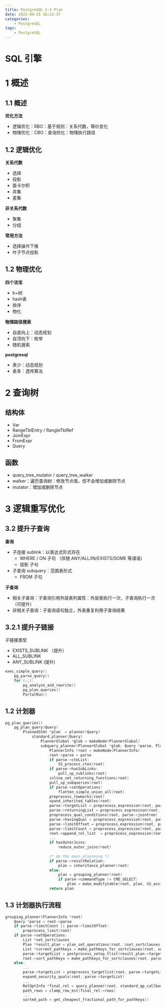 ```yaml
---
title: PostgreSQL 2-3 Plan
date: 2022-09-25 16:23:37
categories:
    - PostgreSQL
tags:
    - PostgreSQL
---
```


# SQL 引擎

# 1 概述
## 1.1 概述
**优化方法**
- 逻辑优化：RBO：基于规则：关系代数，等价变化
- 物理优化：CBO：查询优化：物理执行路径

## 1.2 逻辑优化
**关系代数**
- 选择
- 投影
- 笛卡尔积
- 并集
- 差集

**非关系代数**
- 聚集
- 分组

**常用方法**
- 选择操作下推
- 叶子节点投影
  
## 1.2 物理优化
**四个法宝**
- b+树
- hash表
- 排序
- 物化

**物理路径搜索**
- 自底向上：动态规划
- 自顶向下：枚举
- 随机搜索

**postgresql**
- 表少：动态规划
- 表多：遗传算法

# 2 查询树
## 结构体
- Var
- RangeTblEntry / RangleTblRef
- JoinExpr
- FromExpr
- Query
  
## 函数
- query_tree_mutator / query_tree_walker 
- walker：遍历查询树：修改节点值，但不会增加或删除节点
- mutator：增加或删除节点
  
# 3 逻辑重写优化
## 3.2 提升子查询
**查询**
- 子连接 sublink：以表达式形式存在
    - WHERE / ON 子句 （伴随 ANY/ALL/IN/EXISTS/SOME 等谓语）
    - 投影 子句
- 子查询 subquery：范围表形式
    - FROM 子句

**子查询**
- 相关子查询：子查询引用外层表列属性：外层表执行一次，子查询执行一次 （可提升）
- 非相关子查询：子查询语句独立，外表重复利用子查询结果

## 3.2.1 提升子链接
子链接类型
- EXISTS_SUBLINK （提升）
- ALL_SUBLINK
- ANY_SUBLINK (提升)





```c
exec_simple_query()
    pg_parse_query()
    for (;;):
        pg_analyze_and_rewrite()
        pg_plan_queries()
        PortalRun()
```

## 1.2 计划器
```c
pg_plan_queries()
    pg_plan_query(Query)
        PlannedStmt *plan  = planner(Query)
            standard_planner(Query)
                PlannerGlobal *glob = makeNode(PlannerGlobal)
                subquery_planner(PlannerGlobal *glob, Query *parse, PlannerInfo **subroot)
                    PlannerInfo *root = makeNode(PlannerInfo)
                    root->parse = parse
                    if parse->cteList:
                        SS_process_ctes(root)
                    if parse->hasSubLinks:
                        pull_up_sublinks(root)
                    inline_set_returning_functions(root)
                    pull_up_subqueries(root)
                    if parse->setOperations:
                        flatten_simple_union_all(root)
                    preprocess_rowmarks(root)
                    xpand_inherited_tables(root)
                    parse->targetList = preprocess_expression(root, parse->targetList)
                    parse->returningList = preprocess_expression(root, parse->returningList)
                    preprocess_qual_conditions(root, parse->jointree)
                    parse->havingQual = preprocess_expression(root, parse->havingQual)
                    parse->limitOffset = preprocess_expression(root, parse->limitOffset)
                    parse->limitCount = preprocess_expression(root, parse->limitCount)
                    root->append_rel_list  = preprocess_expression(root, root->append_rel_list)
                    ...
                    if hasOuterJoins:
                        reduce_outer_joins(root)
                    
                    /* do the main plainning */
                    if parse->resultRelation:
                        plan = inheritance_planner(root)
                    else:
                        plan = grouping_planner(root)
                        if parse->commandType != CMD_SELECT:
                            plan = make_modifytable(root, plan, SS_assign_special_param(root))
                    return plan
```

## 1.3 计划器执行流程
```c
grouping_planner(PlannerInfo *root)
    Query *parse = root->parse
    if parse->limitCount || parse->limitOffset:
        preprocess_limit(root)
    if parse->setOperations:
        List *set_sortclauses
        Plan *result_plan = plan_set_operations(root, &set_sortclauses)
        List *current_pathkeys = make_pathkeys_for_sortclauses(root, set_sortclauses, result_plan->targetlist)
        parse->targetList = postprocess_setop_tlist(result_plan->targetlist)
        root->sort_pathkeys = make_pathkeys_for_sortclauses(root, parse->sortClause)
    else:
        ...
        parse->targetList = preprocess_targetlist(root, parse->targetList)
        expand_security_quals(root, parse->targetList)
        ...
        RelOptInfo *final_rel = query_planner(root, standard_qp_callback)
        path_rows = clamp_row_est(final_rel->rows)
        ...
        sorted_path = get_cheapest_fractional_path_for_pathkeys()
        
```